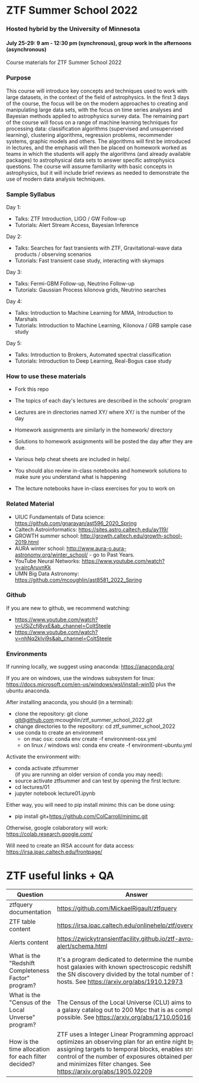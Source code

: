 # ZTF Summer School 2022
### Hosted hybrid by the University of Minnesota
#### July 25-29: 9 am - 12:30 pm (synchronous), group work in the afternoons (asynchronous)

Course materials for ZTF Summer School 2022

### Purpose

This course will introduce key concepts and techniques used to work with large datasets, in the context of the field of astrophysics. In the first 3 days of the course, the focus will be on the modern approaches to creating and manipulating large data sets, with the focus on time series analyses and Bayesian methods applied to astrophysics survey data. The remaining part of the course will focus on a range of machine learning techniques for processing data: classification algorithms (supervised and unsupervised learning), clustering algorithms, regression problems, recommender systems, graphic models and others. The algorithms will first be introduced in lectures, and the emphasis will then be placed on homework worked as teams in which the students will apply the algorithms (and already available packages) to astrophysical data sets to answer specific astrophysics questions. The course will assume familiarity with basic concepts in astrophysics, but it will include brief reviews as needed to demonstrate the use of modern data analysis techniques.

### Sample Syllabus

Day 1:
  * Talks: ZTF Introduction, LIGO  / GW Follow-up
  * Tutorials: Alert Stream Access, Bayesian Inference

Day 2:
  * Talks: Searches for fast transients with ZTF, Gravitational-wave data products / observing scenarios
  * Tutorials: Fast transient case study, interacting with skymaps

Day 3:
  * Talks: Fermi-GBM Follow-up, Neutrino Follow-up
  * Tutorials: Gaussian Process kilonova grids, Neutrino searches

Day 4:
  * Talks: Introduction to Machine Learning for MMA, Introduction to Marshals 
  * Tutorials: Introduction to Machine Learning, Kilonova / GRB sample case study

Day 5:
  * Talks: Introduction to Brokers, Automated spectral classification
  * Tutorials: Introduction to Deep Learning, Real-Bogus case study

### How to use these materials

* Fork this repo

* The topics of each day's lectures are described in the schools' program

* Lectures are in directories named XY/ where XY/ is the number of the day

* Homework assignments are similarly in the homework/ directory

* Solutions to homework assignments will be posted the day after they are due.

* Various help cheat sheets are included in help/. 

* You should also review in-class notebooks and homework solutions to make sure you understand what is happening

* The lecture notebooks have in-class exercises for you to work on

### Related Material

* UIUC Fundamentals of Data science: https://github.com/gnarayan/ast596_2020_Spring
* Caltech Astroinformatics: https://sites.astro.caltech.edu/ay119/
* GROWTH summer school: http://growth.caltech.edu/growth-school-2019.html
* AURA winter school: http://www.aura-o.aura-astronomy.org/winter_school/ - go to Past Years.
* YouTube Neural Networks: https://www.youtube.com/watch?v=aircAruvnKk
* UMN Big Data Astronomy: https://github.com/mcoughlin/ast8581_2022_Spring

### Github
If you are new to github, we recommend watching:
* https://www.youtube.com/watch?v=USjZcfj8yxE&ab_channel=ColtSteele
* https://www.youtube.com/watch?v=nhNq2kIvi9s&ab_channel=ColtSteele

### Environments
If running locally, we suggest using anaconda: https://anaconda.org/

If you are on windows, use the windows subsystem for linux:
https://docs.microsoft.com/en-us/windows/wsl/install-win10
plus the ubuntu anaconda.

After installing anaconda, you should (in a terminal):
 
* clone the repository: git clone git@github.com:mcoughlin/ztf_summer_school_2022.git
* change directories to the repository: cd ztf_summer_school_2022
* use conda to create an environment
  * on mac osx: conda env create -f environment-osx.yml
  * on linux / windows wsl: conda env create -f environment-ubuntu.yml

Activate the environment with:
* conda activate ztfsummer  
(if you are running an older version of conda you may need):  
* source activate ztfsummer
and can test by opening the first lecture:
* cd lectures/01
* jupyter notebook lecture01.ipynb

Either way, you will need to pip install minimc this can be done using:
* pip install git+https://github.com/ColCarroll/minimc.git

Otherwise, google colaboratory will work:
https://colab.research.google.com/

Will need to create an IRSA account for data access:
https://irsa.ipac.caltech.edu/frontpage/

# ZTF useful links + QA
| Question  | Answer |
| ------------- | ------------- |
| ztfquery documentation  | https://github.com/MickaelRigault/ztfquery  |
| ZTF table content  | https://irsa.ipac.caltech.edu/onlinehelp/ztf/overview.html  |
| Alerts content  | https://zwickytransientfacility.github.io/ztf-avro-alert/schema.html |
|What is the  "Redshift Completeness Factor" program? | It's a program dedicated to determine the number of SN host galaxies with known spectroscopic redshift prior to  the SN discovery divided by the total number of SN hosts. See https://arxiv.org/abs/1910.12973 |
|What is the  "Census of the Local Unverse" program? | The Census of the Local Universe (CLU) aims to provide a galaxy catalog out to 200 Mpc that is as complete as possible. See https://arxiv.org/abs/1710.05016 |
|How is the time allocation for each filter decided? | ZTF uses a Integer Linear Programming approach, that optimizes an observing plan for an entire night by assigning targets to temporal blocks, enables strict control of the number of exposures obtained per field and minimizes filter changes. See https://arxiv.org/abs/1905.02209 |

